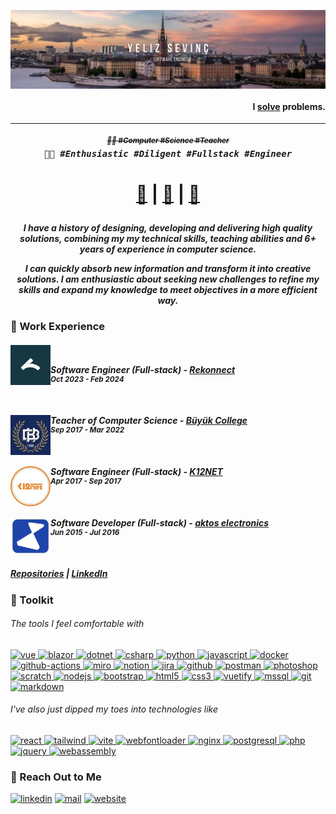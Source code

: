 [<img align="center" alt="yelizsevinc" src="img/header.png"/>](https://www.linkedin.com/in/yelizsevinc/)

<h4 align="right">

I <ins>solve</ins> problems.

</h4>

---

<h6 align="center">
    <sup><strong><del>
        👩‍🏫 #Computer #Science #Teacher
    </del></strong></sup>
    <br/>
    <samp><strong>
        👩‍💻 #Enthusiastic #Diligent #Fullstack #Engineer
    </strong></samp>
</h6>

<h1 align="center">

<b>[🏢](#-work-experience) | [👜](#-toolkit) | [💬](#-reach-out-to-me)</b>

</h1>

<h5 align="center">

I have a history of designing, developing and delivering high quality solutions, combining my my technical skills, teaching abilities and 6+ years of experience in computer science.

I can quickly absorb new information and transform it into creative solutions. I am enthusiastic about seeking new challenges to refine my skills and expand my knowledge to meet objectives in a more efficient way.

</h5>

### 🏢 Work Experience

<h5>

[<img align="left" height="64px" width="64px" alt="Rekonnect" src="img/rekonnect.jpeg"/>](https://rekonnect.io/)

<br/>

**Software Engineer (Full-stack)** - [**Rekonnect**](https://rekonnect.io/)  
<sup>Oct 2023 - Feb 2024</sup>

<br/>

[<img align="left" height="64px" width="64px" alt="Buyuk College" src="img/buyukcollege.jpeg"/>](https://www.buyukkolej.k12.tr/index/en)

**Teacher of Computer Science** - [**Büyük College**](https://www.buyukkolej.k12.tr/index/en)  
<sup>Sep 2017 - Mar 2022</sup>

<br/>

[<img align="left" height="64px" width="64px" alt="K12NET" src="img/k12net.jpeg"/>](https://www.k12net.com/en/)

**Software Engineer (Full-stack)** - [**K12NET**](https://www.k12net.com/en/)  
<sup>Apr 2017 - Sep 2017</sup>

<br/>

[<img align="left" height="60px" width="64px" alt="aktos" src="img/aktos.jpeg"/>](https://aktos.io/)

**Software Developer (Full-stack)** - [**aktos electronics**](https://aktos.io/)  
<sup>Jun 2015 - Jul 2016</sup>

<br/>

<b>[Repositories](https://github.com/yelizsevinc?tab=repositories) | [LinkedIn](https://www.linkedin.com/in/yelizsevinc/)</b>

</h5>

### 👜 Toolkit

<h6>

The tools I feel _comfortable_ with

</h6>

<a href="https://github.com/yelizsevinc">

![vue][vue-badge]
![blazor][blazor-badge]
![dotnet][dotnet-badge]
![csharp][csharp-badge]
![python][python-badge]
![javascript][javascript-badge]
![docker][docker-badge]
![github-actions][github-actions-badge]
![miro][miro-badge]
![notion][notion-badge]
![jira][jira-badge]
![github][github-badge]
![postman][postman-badge]
![photoshop][photoshop-badge]
![scratch][scratch-badge]
![nodejs][nodejs-badge]
![bootstrap][bootstrap-badge]
![html5][html5-badge]
![css3][css3-badge]
![vuetify][vuetify-badge]
![mssql][mssql-badge]
![git][git-badge]
![markdown][markdown-badge]

</a>

<h6>

I've also just _dipped my toes_ into technologies like

</h6>

<a href="https://github.com/yelizsevinc">

![react][react-badge]
![tailwind][tailwind-badge]
![vite][vite-badge]
![webfontloader][webfontloader-badge]
![nginx][nginx-badge]
![postgresql][postgresql-badge]
![php][php-badge]
![jquery][jquery-badge]
![webassembly][webassembly-badge]

</a>

### 💬 Reach Out to Me

[![linkedin][linkedin-badge]](https://www.linkedin.com/in/yelizsevinc/)
[![mail][mail-badge]](mailto:yelizondessevinc@gmail.com)
[![website][website-badge]](http://yeliz.sevinc.cloud/#/)

<!--
Tech Badge References
-->

[vue-badge]: https://img.shields.io/badge/Vue.js-35495E?style=for-the-badge&logo=vuedotjs&logoColor=4FC08D
[blazor-badge]: https://img.shields.io/badge/Blazor-512BD4?style=for-the-badge&logo=blazor&logoColor=white
[dotnet-badge]: https://img.shields.io/badge/.NET-512BD4?style=for-the-badge&logo=dotnet&logoColor=white
[csharp-badge]: https://img.shields.io/badge/C%23-239120?style=for-the-badge&logo=c-sharp&logoColor=white
[python-badge]: https://img.shields.io/badge/Python-FFD43B?style=for-the-badge&logo=python&logoColor=blue
[javascript-badge]: https://img.shields.io/badge/JavaScript-323330?style=for-the-badge&logo=javascript&logoColor=F7DF1E
[docker-badge]: https://img.shields.io/badge/Docker-2CA5E0?style=for-the-badge&logo=docker&logoColor=white
[github-actions-badge]: https://img.shields.io/badge/GitHub%20Actions-100000?style=for-the-badge&logo=github&logoColor=white
[miro-badge]: https://img.shields.io/badge/Miro-F7C922?style=for-the-badge&logo=Miro&logoColor=050036
[notion-badge]: https://img.shields.io/badge/Notion-000000?style=for-the-badge&logo=notion&logoColor=white
[jira-badge]: https://img.shields.io/badge/Jira-0052CC?style=for-the-badge&logo=Jira&logoColor=white
[github-badge]: https://img.shields.io/badge/GitHub-100000?style=for-the-badge&logo=github&logoColor=white
[postman-badge]: https://img.shields.io/badge/Postman-FF6C37?style=for-the-badge&logo=Postman&logoColor=white
[photoshop-badge]: https://img.shields.io/badge/Photoshop-DA1F26?style=for-the-badge&logo=Adobe%20Photoshop&logoColor=white
[nodejs-badge]: https://img.shields.io/badge/Node%20js-339933?style=for-the-badge&logo=nodedotjs&logoColor=white
[html5-badge]: https://img.shields.io/badge/HTML5-E34F26?style=for-the-badge&logo=html5&logoColor=white
[css3-badge]: https://img.shields.io/badge/CSS3-1572B6?style=for-the-badge&logo=css3&logoColor=white
[vuetify-badge]: https://img.shields.io/badge/Vuetify-1867C0?style=for-the-badge&logo=vuetify&logoColor=white
[jquery-badge]: https://img.shields.io/badge/jQuery-0769AD?style=for-the-badge&logo=jquery&logoColor=white
[mssql-badge]: https://img.shields.io/badge/Mssql-003B57?style=for-the-badge&logo=sqlite&logoColor=white
[postgresql-badge]: https://img.shields.io/badge/PostgreSQL-316192?style=for-the-badge&logo=postgresql&logoColor=white
[bootstrap-badge]: https://img.shields.io/badge/Bootstrap-563D7C?style=for-the-badge&logo=bootstrap&logoColor=white
[scratch-badge]: https://img.shields.io/badge/Scratch-4D97FF?style=for-the-badge&logo=Scratch&logoColor=white
[php-badge]: https://img.shields.io/badge/PHP-777BB4?style=for-the-badge&logo=php&logoColor=white
[webassembly-badge]: https://img.shields.io/badge/WebAssembly-654FF0?style=for-the-badge&logo=WebAssembly&logoColor=white
[git-badge]: https://img.shields.io/badge/GIT-E44C30?style=for-the-badge&logo=git&logoColor=white
[react-badge]: https://img.shields.io/badge/React-20232A?style=for-the-badge&logo=react&logoColor=61DAFB
[tailwind-badge]: https://img.shields.io/badge/Tailwind_CSS-38B2AC?style=for-the-badge&logo=tailwind-css&logoColor=white
[vite-badge]: https://img.shields.io/badge/Vite-646CFF?style=for-the-badge&logo=vite&logoColor=white
[webfontloader-badge]: https://img.shields.io/badge/WebFontLoader-FF3366?style=for-the-badge&logo=google-fonts&logoColor=white
[nginx-badge]: https://img.shields.io/badge/Nginx-009639?style=for-the-badge&logo=nginx&logoColor=white
[markdown-badge]: https://img.shields.io/badge/Markdown-000000?style=for-the-badge&logo=markdown&logoColor=white

<!--
Social Badge References
-->

[linkedin-badge]: https://img.shields.io/badge/LinkedIn-0077B5?style=for-the-badge&logo=linkedin&logoColor=white
[mail-badge]: https://img.shields.io/badge/Gmail-D14836?style=for-the-badge&logo=gmail&logoColor=white
[website-badge]: https://img.shields.io/badge/website-000000?style=for-the-badge&logo=About.me&logoColor=white

